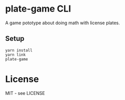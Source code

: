 # plate-game CLI

A game pototype about doing math with license plates.

## Setup

```
yarn install
yarn link
plate-game
```

# License

MIT - see LICENSE
